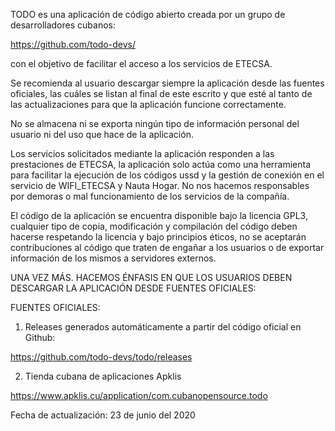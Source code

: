 TODO es una aplicación de código abierto creada por un grupo de desarrolladores cubanos:

https://github.com/todo-devs/

con el objetivo de facilitar el acceso a los servicios de ETECSA.

Se recomienda al usuario descargar siempre la aplicación desde las fuentes oficiales, las cuáles se listan al final de este escrito y que esté al tanto de las actualizaciones para que la aplicación funcione correctamente. 

No se almacena ni se exporta ningún tipo de información personal del usuario ni del uso que hace de la aplicación.

Los servicios solicitados mediante la aplicación responden a las prestaciones de ETECSA, la aplicación solo actúa como una herramienta para facilitar la ejecución de los códigos ussd y la gestión de conexión en el servicio de WIFI_ETECSA y Nauta Hogar. No nos hacemos responsables por demoras o mal funcionamiento de los servicios de la compañía. 

El código de la aplicación se encuentra disponible bajo la licencia GPL3, cualquier tipo de copia, modificación y compilación del código deben hacerse respetando la licencia y bajo principios éticos, no se aceptarán contribuciones al código que traten de engañar a los usuarios o de exportar información de los mismos a servidores externos.

UNA VEZ MÁS. HACEMOS ÉNFASIS EN QUE LOS USUARIOS DEBEN DESCARGAR LA APLICACIÓN DESDE FUENTES OFICIALES:

FUENTES OFICIALES:

1. Releases generados automáticamente a partir del código oficial en Github: 

https://github.com/todo-devs/todo/releases

2. Tienda cubana de aplicaciones Apklis

https://www.apklis.cu/application/com.cubanopensource.todo

Fecha de actualización: 23 de junio del 2020
